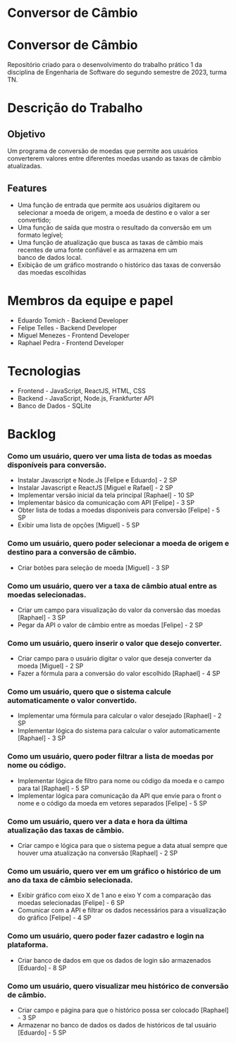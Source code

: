 # Conversor de Câmbio
# Conversor de Câmbio
Repositório criado para o desenvolvimento do trabalho prático 1 da disciplina de Engenharia de Software do segundo semestre de 2023, turma TN. 

# Descrição do Trabalho
## Objetivo
Um programa de conversão de moedas que permite aos usuários converterem valores entre diferentes moedas usando as taxas de câmbio atualizadas. 

## Features
- Uma função de entrada que permite aos usuários digitarem ou selecionar a moeda de origem, a moeda de destino e o valor a ser convertido;
- Uma função de saída que mostra o resultado da conversão em um formato legível;
- Uma função de atualização que busca as taxas de câmbio mais recentes de uma fonte confiável e as armazena em um banco de dados local.
- Exibição de um gráfico mostrando o histórico das taxas de conversão das moedas escolhidas 

# Membros da equipe e papel
- Eduardo Tomich - Backend Developer
- Felipe Telles - Backend Developer
- Miguel Menezes - Frontend Developer
- Raphael Pedra - Frontend Developer

# Tecnologias
- Frontend - JavaScript, ReactJS, HTML, CSS
- Backend - JavaScript, Node.js, Frankfurter API
- Banco de Dados - SQLite

# Backlog
### Como um usuário, quero ver uma lista de todas as moedas disponíveis para conversão.
- Instalar Javascript e Node.Js [Felipe e Eduardo] - 2 SP
- Instalar Javascript e ReactJS [Miguel e Rafael] - 2 SP
- Implementar versão inicial da tela principal [Raphael] - 10 SP
- Implementar básico da comunicação com API [Felipe] - 3 SP
- Obter lista de todas a moedas disponíveis para conversão [Felipe] - 5 SP
- Exibir uma lista de opções [Miguel] - 5 SP
### Como um usuário, quero poder selecionar a moeda de origem e destino para a conversão de câmbio.
- Criar botões para seleção de moeda [Miguel] - 3 SP
### Como um usuário, quero ver a taxa de câmbio atual entre as moedas selecionadas.
- Criar um campo para visualização do valor da conversão das moedas [Raphael] - 3 SP
- Pegar da API o valor de câmbio entre as moedas [Felipe] - 2 SP
### Como um usuário, quero inserir o valor que desejo converter.
- Criar campo para o usuário digitar o valor que deseja converter da moeda [Miguel] - 2 SP
- Fazer a fórmula para a conversão do valor escolhido [Raphael] - 4 SP
### Como um usuário, quero que o sistema calcule automaticamente o valor convertido.
- Implementar uma fórmula para calcular o valor desejado [Raphael] - 2 SP
- Implementar lógica do sistema para calcular o valor automaticamente [Raphael] - 3 SP
### Como um usuário, quero poder filtrar a lista de moedas por nome ou código.
- Implementar lógica de filtro para nome ou código da moeda e o campo para tal [Raphael] - 5 SP
- Implementar lógica para comunicação da API que envie para o front o nome e o código da moeda em vetores separados [Felipe] - 5 SP
### Como um usuário, quero ver a data e hora da última atualização das taxas de câmbio.
- Criar campo e lógica para que o sistema pegue a data atual sempre que houver uma atualização na conversão [Raphael] - 2 SP
### Como um usuário, quero ver em um gráfico o histórico de um ano da taxa de câmbio selecionada.
- Exibir gráfico com eixo X de 1 ano e eixo Y com a comparação das moedas selecionadas [Felipe] - 6 SP
- Comunicar com a API e filtrar os dados necessários para a visualização do gráfico [Felipe] - 4 SP
### Como um usuário, quero poder fazer cadastro e login na plataforma.
- Criar banco de dados em que os dados de login são armazenados [Eduardo] - 8 SP
### Como um usuário, quero visualizar meu histórico de conversão de câmbio.
- Criar campo e página para que o histórico possa ser colocado [Raphael] - 3 SP
- Armazenar no banco de dados os dados de históricos de tal usuário [Eduardo] - 5 SP
